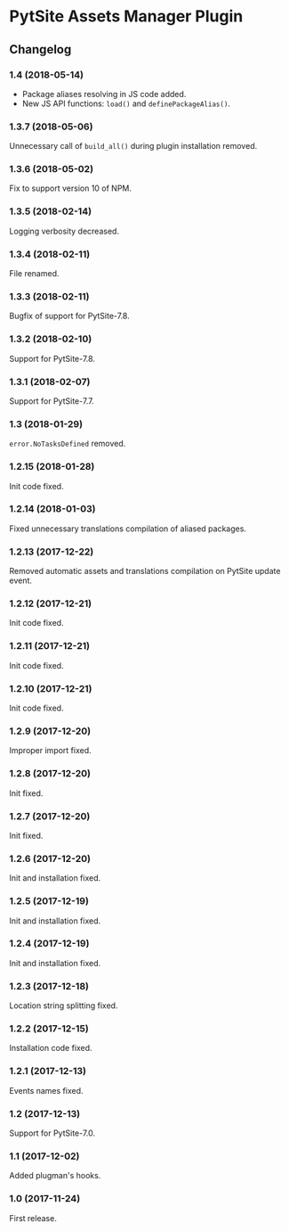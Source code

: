 # PytSite Assets Manager Plugin


## Changelog


### 1.4 (2018-05-14)

- Package aliases resolving in JS code added.
- New JS API functions: `load()` and `definePackageAlias()`.


### 1.3.7 (2018-05-06)

Unnecessary call of `build_all()` during plugin installation removed.


### 1.3.6 (2018-05-02)

Fix to support version 10 of NPM.


### 1.3.5 (2018-02-14)

Logging verbosity decreased.


### 1.3.4 (2018-02-11)

File renamed.


### 1.3.3 (2018-02-11)

Bugfix of support for PytSite-7.8.


### 1.3.2 (2018-02-10)

Support for PytSite-7.8.


### 1.3.1 (2018-02-07)

Support for PytSite-7.7.


### 1.3 (2018-01-29)

`error.NoTasksDefined` removed.


### 1.2.15 (2018-01-28)

Init code fixed.


### 1.2.14 (2018-01-03)

Fixed unnecessary translations compilation of aliased packages.


### 1.2.13 (2017-12-22)

Removed automatic assets and translations compilation on PytSite update
event.


### 1.2.12 (2017-12-21)

Init code fixed.


### 1.2.11 (2017-12-21)

Init code fixed.


### 1.2.10 (2017-12-21)

Init code fixed.


### 1.2.9 (2017-12-20)

Improper import fixed.


### 1.2.8 (2017-12-20)

Init fixed.


### 1.2.7 (2017-12-20)

Init fixed.


### 1.2.6 (2017-12-20)

Init and installation fixed.


### 1.2.5 (2017-12-19)

Init and installation fixed.


### 1.2.4 (2017-12-19)

Init and installation fixed.


### 1.2.3 (2017-12-18)

Location string splitting fixed.


### 1.2.2 (2017-12-15)

Installation code fixed.


### 1.2.1 (2017-12-13)

Events names fixed.


### 1.2 (2017-12-13)

Support for PytSite-7.0.


### 1.1 (2017-12-02)

Added plugman's hooks.


### 1.0 (2017-11-24)

First release.
